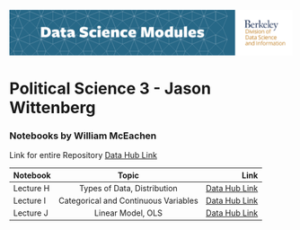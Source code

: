 ![alt text](https://github.com/ds-modules/core-resources/blob/master/templates/headers/jupyter-header-1.png)
# Political Science 3 - Jason Wittenberg #
### Notebooks by William McEachen ###
Link for entire Repository
[Data Hub Link](
https://datahub.berkeley.edu/hub/user-redirect/git-pull?repo=https%3A%2F%2Fgithub.com%2Fds-modules%2FPOLSCI-3&urlpath=tree%2FPOLSCI-3%2F)

| Notebook        | Topic            | Link  |
| ------------- |:-------------:| -----:|
|Lecture H    | Types of Data, Distribution | [Data Hub Link](https://datahub.berkeley.edu/hub/user-redirect/git-pull?repo=https%3A%2F%2Fgithub.com%2Fds-modules%2FPOLSCI-3&urlpath=tree%2FPOLSCI-3%2F%2FLecture_H_NB_1.ipynb)|
|Lecture I   | Categorical and Continuous Variables | [Data Hub Link](https://datahub.berkeley.edu/hub/user-redirect/git-pull?repo=https%3A%2F%2Fgithub.com%2Fds-modules%2FPOLSCI-3&urlpath=tree%2FPOLSCI-3%2F%2FLecture_I_NB_1.ipynb)|
|Lecture J   | Linear Model, OLS | [Data Hub Link](https://datahub.berkeley.edu/hub/user-redirect/git-pull?repo=https%3A%2F%2Fgithub.com%2Fds-modules%2FPOLSCI-3&urlpath=tree%2FPOLSCI-3%2F%2FLecture_J_NB_1.ipynb)|


